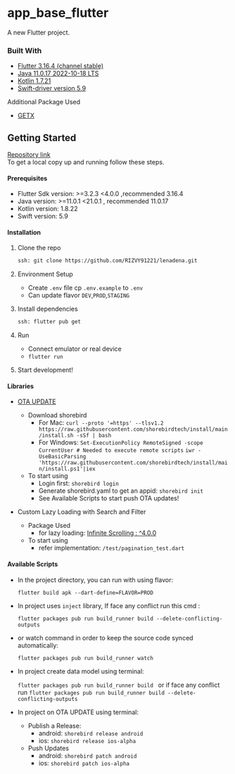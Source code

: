 # app_base_flutter

A new Flutter project.

### Built With

-   [Flutter 3.16.4 (channel stable)](https://docs.flutter.dev/get-started/install)
-   [Java 11.0.17 2022-10-18 LTS](https://www.oracle.com/java/technologies/javase/jdk11-archive-downloads.html)
-   [Kotlin 1.7.21](https://www.oracle.com/java/technologies/javase/jdk11-archive-downloads.html)
-   [Swift-driver version 5.9](https://www.swift.org/download/)

Additional Package Used

- [GETX](https://pub.dev/packages/get)

## Getting Started

[Repository link](https://github.com/RIZVY91221/lenadena.git)
<br>
To get a local copy up and running follow these steps.

#### Prerequisites

-   Flutter Sdk version: >=3.2.3 <4.0.0 ,recommended  3.16.4
-   Java version: >=11.0.1 <21.0.1 , recommended 11.0.17
-   Kotlin version: 1.8.22
-   Swift version: 5.9



#### Installation

1. Clone the repo
    ```sh
    ssh: git clone https://github.com/RIZVY91221/lenadena.git
    ```
2. Environment Setup
    - Create `.env` file cp `.env.example` to `.env `
    - Can update flavor `DEV`,`PROD`,`STAGING`
   
3. Install dependencies
     ```sh
    ssh: flutter pub get
    ```
4. Run
    - Connect emulator or real device 
    - `flutter run`
   
5. Start development!

#### Libraries

* [OTA UPDATE](https://pub.dev/packages/shorebird_code_push)

    - Download shorebird
        - For Mac: ```curl --proto '=https' --tlsv1.2 https://raw.githubusercontent.com/shorebirdtech/install/main/install.sh -sSf | bash```
        - For Windows: ```Set-ExecutionPolicy RemoteSigned -scope CurrentUser # Needed to execute remote scripts``` ```iwr -UseBasicParsing 'https://raw.githubusercontent.com/shorebirdtech/install/main/install.ps1'|iex```
    - To start using
      - Login first: ```shorebird login```
      - Generate shorebird.yaml to get an appid: ```shorebird init```
      - See Available Scripts to start push OTA updates!
  

* Custom Lazy Loading with Search and Filter

    - Package Used
        - for lazy loading: [Infinite Scrolling : ^4.0.0](https://pub.dev/packages/infinite_scroll_pagination)
    - To start using
        - refer implementation: ```/test/pagination_test.dart```


#### Available Scripts
- In the project directory, you can run with using flavor:

    `flutter build apk --dart-define=FLAVOR=PROD`

- In project uses `inject` library, If face any conflict run this cmd :

    `flutter packages pub run build_runner build --delete-conflicting-outputs`

- or watch command in order to keep the source code synced automatically: 

     `flutter packages pub run build_runner watch`

- In project create data model using terminal: 

     `flutter packages pub run build_runner build ` or if face any conflict run `flutter packages pub run build_runner build --delete-conflicting-outputs`

- In project on OTA UPDATE using terminal:

    - Publish a Release:
        - android: `shorebird release android`
        - ios: `shorebird release ios-alpha`
    - Push Updates
        - android: `shorebird patch android`
        - ios: `shorebird patch ios-alpha`